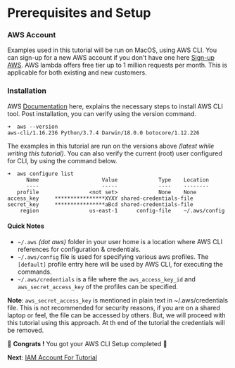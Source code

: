 # Prerequisites and Setup

### AWS Account
Examples used in this tutorial will be run on MacOS, using AWS CLI. You can sign-up for a new AWS account if you 
don't have one here [Sign-up AWS](https://portal.aws.amazon.com/billing/signup#/start). 
AWS lambda offers free tier up to 1 million requests per month. This is applicable for both existing and new customers.

### Installation
AWS [Documentation](https://docs.aws.amazon.com/cli/latest/userguide/install-macos.html) here, explains the necessary 
steps to install AWS CLI tool. Post installation, you can verify using the version command.

```
➜  aws --version
aws-cli/1.16.236 Python/3.7.4 Darwin/18.0.0 botocore/1.12.226
```

The examples in this tutorial are run on the versions above _(latest while writing this tutorial)_. 
You can also verify the current (root) user configured for CLI, by using the command below.
```
➜  aws configure list
      Name                    Value             Type    Location
      ----                    -----             ----    --------
   profile                <not set>             None    None
access_key     ****************XYXY shared-credentials-file
secret_key     ****************aBcd shared-credentials-file
    region                us-east-1      config-file    ~/.aws/config
```

#### Quick Notes
- `~/.aws` _(dot aws)_ folder in your user home is a location where AWS CLI references for configuration & credentials. 
- `~/.aws/config` file is used for specifying various aws profiles.
    The `[default]` profile entry here will be used by AWS CLI, for executing the commands. 
- `~/.aws/credentials` is a file where the `aws_access_key_id` and `aws_secret_access_key` of the profiles can be specified. 

**Note**: `aws_secret_access_key` is mentioned in plain text in ~/.aws/credentials file. This is not recommended for 
security reasons, if you are on a shared laptop or feel, the file can be accessed by others. But, we will proceed with 
this tutorial using this approach. At th end of the tutorial the credentials will be removed. 

🏁 **Congrats !** You got your AWS CLI Setup completed 🏁

**Next**: [IAM Account For Tutorial](03-iam-account-setup.md)